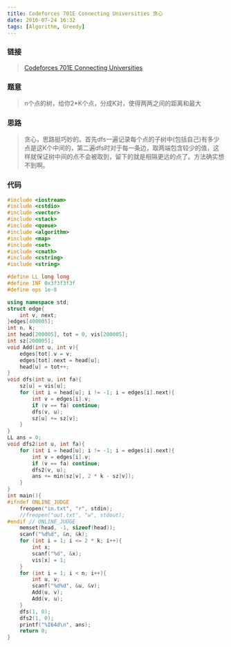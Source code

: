 ```yaml
---
title: Codeforces 701E Connecting Universities 贪心
date: 2016-07-24 16:32
tags: [Algorithm, Greedy]
---
```


### 链接
> [Codeforces 701E Connecting Universities](http://codeforces.com/contest/701/problem/E)

<!-- more -->  

### 题意
> n个点的树，给你2*K个点，分成K对，使得两两之间的距离和最大

### 思路
> 贪心，思路挺巧妙的。首先dfs一遍记录每个点的子树中(包括自己)有多少点是这K个中间的，第二遍dfs时对于每一条边，取两端包含较少的值，这样就保证树中间的点不会被取到，留下的就是相隔更远的点了。方法确实想不到啊。

### 代码

```cpp
#include <iostream>
#include <cstdio>
#include <vector>
#include <stack>
#include <queue>
#include <algorithm>
#include <map>
#include <set>
#include <cmath>
#include <cstring>
#include <string>

#define LL long long
#define INF 0x3f3f3f3f
#define eps 1e-8

using namespace std;
struct edge{
	int v, next;
}edges[400005];
int n, k;
int head[200005], tot = 0, vis[200005];
int sz[200005];
void Add(int u, int v){
	edges[tot].v = v;
	edges[tot].next = head[u];
	head[u] = tot++;
}
void dfs(int u, int fa){
	sz[u] = vis[u];
	for (int i = head[u]; i != -1; i = edges[i].next){
		int v = edges[i].v;
		if (v == fa) continue;
		dfs(v, u);
		sz[u] += sz[v];
	}
}
LL ans = 0;
void dfs2(int u, int fa){
	for (int i = head[u]; i != -1; i = edges[i].next){
		int v = edges[i].v;
		if (v == fa) continue;
		dfs2(v, u);
		ans += min(sz[v], 2 * k - sz[v]);
	}
}
int main(){
#ifndef ONLINE_JUDGE
	freopen("in.txt", "r", stdin);
	//freopen("out.txt", "w", stdout);
#endif // ONLINE_JUDGE
	memset(head, -1, sizeof(head));
	scanf("%d%d", &n, &k);
	for (int i = 1; i <= 2 * k; i++){
		int x;
		scanf("%d", &x);
		vis[x] = 1;
	}
	for (int i = 1; i < n; i++){
		int u, v;
		scanf("%d%d", &u, &v);
		Add(u, v);
		Add(v, u);
	}
	dfs(1, 0);
	dfs2(1, 0);
	printf("%I64d\n", ans);
	return 0;
}
```
